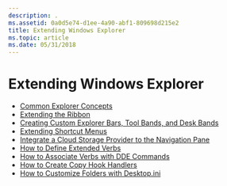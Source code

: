 ```yaml
---
description: .
ms.assetid: 0a0d5e74-d1ee-4a90-abf1-809698d215e2
title: Extending Windows Explorer
ms.topic: article
ms.date: 05/31/2018
---
```


# Extending Windows Explorer

-   [Common Explorer Concepts](explorer-concepts.md)
-   [Extending the Ribbon](extending-the-ribbon.md)
-   [Creating Custom Explorer Bars, Tool Bands, and Desk Bands](band-objects.md)
-   [Extending Shortcut Menus](context.md)
-   [Integrate a Cloud Storage Provider to the Navigation Pane](integrate-cloud-storage.md)
-   [How to Define Extended Verbs](how-to-define-extended-verbs.md)
-   [How to Associate Verbs with DDE Commands](how-to-associate-verbs-with-dde-commands.md)
-   [How to Create Copy Hook Handlers](how-to-create-copy-hook-handlers.md)
-   [How to Customize Folders with Desktop.ini](how-to-customize-folders-with-desktop-ini.md)

 

 




